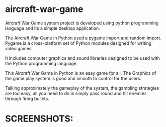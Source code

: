 # aircraft-war-game

Aircraft War Game system project is developed using python programming language and its a simple desktop application. 

The Aircraft War Game in Python used a pygame import and random import. Pygame is a cross-platform set of Python modules designed for writing video games.

It includes computer graphics and sound libraries designed to be used with the Python programming language.

This Aircraft War Game in Python is an easy game for all. The Graphics of the game play system is good and smooth to control for the users. 

Talking approximately the gameplay of the system, the gambling strategies are too easy, all you need to do is simply pass round and hit enemies through firing bullets.

# SCREENSHOTS:

